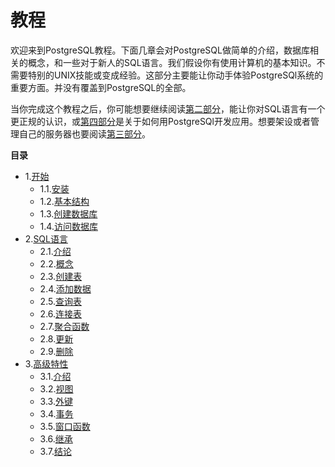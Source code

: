 # 教程

欢迎来到PostgreSQL教程。下面几章会对PostgreSQL做简单的介绍，数据库相关的概念，和一些对于新人的SQL语言。我们假设你有使用计算机的基本知识。不需要特别的UNIX技能或变成经验。这部分主要能让你动手体验PostgreSQl系统的重要方面。并没有覆盖到PostgreSQL的全部。

当你完成这个教程之后，你可能想要继续阅读[第二部分](sql/README.md)，能让你对SQL语言有一个更正规的认识，或[第四部分](client-interfaces/README.md)是关于如何用PostgreSQl开发应用。想要架设或者管理自己的服务器也要阅读[第三部分](admin/README.md)。

**目录**

- 1.[开始](start.md)
  - 1.1.[安装](install.md)
  - 1.2.[基本结构](arch.md)
  - 1.3.[创建数据库](createdb.md)
  - 1.4.[访问数据库](accessdb.md)
- 2.[SQL语言](sql.md)
  - 2.1.[介绍](sql-intro.md)
  - 2.2.[概念](concepts.md)
  - 2.3.[创建表](table.md)
  - 2.4.[添加数据](populate.md)
  - 2.5.[查询表](select.md)
  - 2.6.[连接表](join.md)
  - 2.7.[聚合函数](agg.md)
  - 2.8.[更新](update.md)
  - 2.9.[删除](delete.md)
- 3.[高级特性](advanced.md)
  - 3.1.[介绍](advanced-intro.md)
  - 3.2.[视图](views.md)
  - 3.3.[外键](fk.md)
  - 3.4.[事务](transcations.md)
  - 3.5.[窗口函数](window.md)
  - 3.6.[继承](inheritance.md)
  - 3.7.[结论](conclusion.md)
